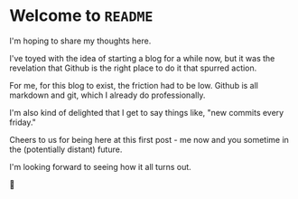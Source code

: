 # Welcome to `README`

I'm hoping to share my thoughts here.

I've toyed with the idea of starting a blog for a while now, but it was the revelation that Github is the right place to do it that spurred action.

For me, for this blog to exist, the friction had to be low. Github is all markdown and git, which I already do professionally.

I'm also kind of delighted that I get to say things like, "new commits every friday."

Cheers to us for being here at this first post - me now and you sometime in the (potentially distant) future. 

I'm looking forward to seeing how it all turns out.

👋
